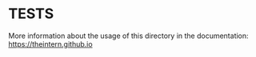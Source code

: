 # TESTS


More information about the usage of this directory in the documentation:
https://theintern.github.io
